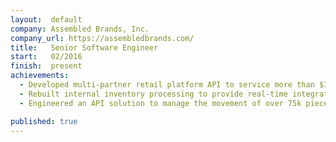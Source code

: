 ```yaml
---
layout:  default
company: Assembled Brands, Inc.
company_url: https://assembledbrands.com/
title:   Senior Software Engineer
start:   02/2016
finish:  present
achievements:
  - Developed multi-partner retail platform API to service more than $100k in quarterly revenue
  - Rebuilt internal inventory processing to provide real-time integration with Brightpearl, Stripe, and Shopify
  - Engineered an API solution to manage the movement of over 75k pieces of inventory

published: true
---
```

